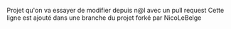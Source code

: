 Projet qu'on va essayer de modifier depuis n@l avec un pull request
Cette ligne est ajouté dans une branche du projet forké par NicoLeBelge
